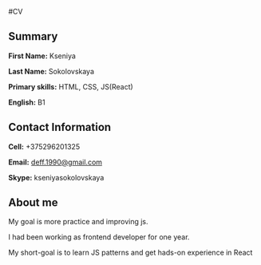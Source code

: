 #CV

## Summary

**First Name:** Kseniya
 
**Last Name:** Sokolovskaya
 
**Primary skills:** HTML, CSS, JS(React)
 
**English:** B1


## Contact Information

**Cell:** +375296201325
 
**Email:** deff.1990@gmail.com
 
**Skype:** kseniyasokolovskaya


## About me

My goal is more practice and improving js.

I had been working as frontend developer for one year.

My short-goal is to learn JS patterns and get hads-on experience in React



